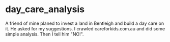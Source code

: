 # day_care_analysis
A friend of mine planed to invest a land in Bentleigh and build a day care on it. He asked for my suggestions. I crawled careforkids.com.au and did some simple analysis. Then I tell him "NO!".
